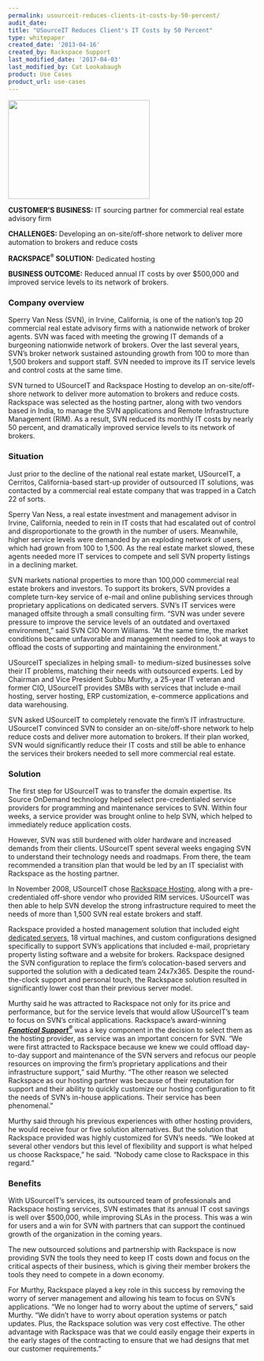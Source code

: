 ```yaml
---
permalink: usourceit-reduces-clients-it-costs-by-50-percent/
audit_date:
title: "USourceIT Reduces Client's IT Costs by 50 Percent"
type: whitepaper
created_date: '2013-04-16'
created_by: Rackspace Support
last_modified_date: '2017-04-03'
last_modified_by: Cat Lookabaugh
product: Use Cases
product_url: use-cases
---
```


<a href="http://www.usourceit.com/">
   <img src="{% asset_path use-cases/usourceit-reduces-clients-it-costs-by-50-percent/usourceit.png %}" width="287" height="200" />
</a>

**CUSTOMER'S BUSINESS:** IT sourcing partner for commercial real estate
advisory firm

**CHALLENGES:** Developing an on-site/off-shore network to deliver more
automation to brokers and reduce costs

**RACKSPACE<sup>&reg;</sup> SOLUTION:** Dedicated hosting

**BUSINESS OUTCOME:** Reduced annual IT costs by over $500,000 and
improved service levels to its network of brokers.

### Company overview

Sperry Van Ness (SVN), in Irvine, California, is one of the nation’s top
20 commercial real estate advisory firms with a nationwide network of
broker agents. SVN was faced with meeting the growing IT demands of a
burgeoning nationwide network of brokers. Over the last several years,
SVN’s broker network sustained astounding growth from 100 to more than
1,500 brokers and support staff. SVN needed to improve its IT service
levels and control costs at the same time.

SVN turned to USourceIT and Rackspace Hosting to develop an
on-site/off-shore network to deliver more automation to brokers and
reduce costs. Rackspace was selected as the hosting partner, along with
two vendors based in India, to manage the SVN applications and Remote
Infrastructure Management (RIM). As a result, SVN reduced its monthly IT
costs by nearly 50 percent, and dramatically improved service levels to
its network of brokers.

### Situation

Just prior to the decline of the national real estate market, USourceIT,
a Cerritos, California-based start-up provider of outsourced IT
solutions, was contacted by a commercial real estate company that was
trapped in a Catch 22 of sorts.

Sperry Van Ness, a real estate investment and management advisor in
Irvine, California, needed to rein in IT costs that had escalated out of
control and disproportionate to the growth in the number of users.
Meanwhile, higher service levels were demanded by an exploding network
of users, which had grown from 100 to 1,500. As the real estate market
slowed, these agents needed more IT services to compete and sell SVN
property listings in a declining market.

SVN markets national properties to more than 100,000 commercial real
estate brokers and investors. To support its brokers, SVN provides a
complete turn-key service of e-mail and online publishing services
through proprietary applications on dedicated servers. SVN’s IT services
were managed offsite through a small consulting firm. “SVN was under
severe pressure to improve the service levels of an outdated and
overtaxed environment,” said SVN CIO Norm Williams. “At the same time,
the market conditions became unfavorable and management needed to look
at ways to offload the costs of supporting and maintaining the
environment.”

USourceIT specializes in helping small- to medium-sized businesses solve
their IT problems, matching their needs with outsourced experts. Led by
Chairman and Vice President Subbu Murthy, a 25-year IT veteran and
former CIO, USourceIT provides SMBs with services that include e-mail
hosting, server hosting, ERP customization, e-commerce applications and
data warehousing.

SVN asked USourceIT to completely renovate the firm’s IT infrastructure.
USourceIT convinced SVN to consider an on-site/off-shore network to help
reduce costs and deliver more automation to brokers. If their plan
worked, SVN would significantly reduce their IT costs and still be able
to enhance the services their brokers needed to sell more commercial
real estate.

### Solution

The first step for USourceIT was to transfer the domain expertise. Its
Source OnDemand technology helped select pre-credentialed service
providers for programming and maintenance services to SVN. Within four
weeks, a service provider was brought online to help SVN, which helped
to immediately reduce application costs.

However, SVN was still burdened with older hardware and increased
demands from their clients. USourceIT spent several weeks engaging SVN
to understand their technology needs and roadmaps. From there, the team
recommended a transition plan that would be led by an IT specialist with
Rackspace as the hosting partner.

In November 2008, USourceIT chose [Rackspace
Hosting](http://www.rackspace.com/), along with a pre-credentialed
off-shore vendor who provided RIM services. USourceIT was then able to
help SVN develop the strong infrastructure required to meet the needs of
more than 1,500 SVN real estate brokers and staff.

Rackspace provided a hosted management solution that included eight
[dedicated
servers](http://www.rackspace.com/managed_hosting/dedicated_servers/),
18 virtual machines, and custom configurations designed specifically to
support SVN’s applications that included e-mail, proprietary property
listing software and a website for brokers. Rackspace designed the SVN
configuration to replace the firm’s colocation-based servers and
supported the solution with a dedicated team 24x7x365. Despite the
round-the-clock support and personal touch, the Rackspace solution
resulted in significantly lower cost than their previous server model.

Murthy said he was attracted to Rackspace not only for its price and
performance, but for the service levels that would allow USourceIT’s
team to focus on SVN’s critical applications. Rackspace’s award-winning
[***Fanatical Support<sup>&reg;</sup>***](http://www.rackspace.com/whyrackspace/support/)
was a key component in the decision to select them as the hosting
provider, as service was an important concern for SVN. “We were first
attracted to Rackspace because we knew we could offload day-to-day
support and maintenance of the SVN servers and refocus our people
resources on improving the firm’s proprietary applications and their
infrastructure support,” said Murthy. “The other reason we selected
Rackspace as our hosting partner was because of their reputation for
support and their ability to quickly customize our hosting configuration
to fit the needs of SVN’s in-house applications. Their service has been
phenomenal.”

Murthy said through his previous experiences with other hosting
providers, he would receive four or five solution alternatives. But the
solution that Rackspace provided was highly customized for SVN’s needs.
“We looked at several other vendors but this level of flexibility and
support is what helped us choose Rackspace,” he said. “Nobody came close
to Rackspace in this regard.”

### Benefits

With USourceIT’s services, its outsourced team of professionals and
Rackspace hosting services, SVN estimates that its annual IT cost
savings is well over \$500,000, while improving SLAs in the process.
This was a win for users and a win for SVN with partners that can
support the continued growth of the organization in the coming years.

The new outsourced solutions and partnership with Rackspace is now
providing SVN the tools they need to keep IT costs down and focus on the
critical aspects of their business, which is giving their member brokers
the tools they need to compete in a down economy.

For Murthy, Rackspace played a key role in this success by removing the
worry of server management and allowing his team to focus on SVN’s
applications. “We no longer had to worry about the uptime of servers,”
said Murthy. “We didn’t have to worry about operation systems or patch
updates. Plus, the Rackspace solution was very cost effective. The other
advantage with Rackspace was that we could easily engage their experts
in the early stages of the contracting to ensure that we had designs
that met our customer requirements.”
